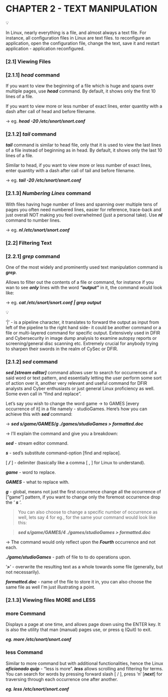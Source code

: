 # CHAPTER 2 -  TEXT MANIPULATION

<aside>
💡

In Linux, nearly everything is a file, and almost always a text file. For instance, all configuration files in Linux are text files. to reconfigure an application, open the configuration file, change the text, save it and restart application - application reconfigured.

</aside>

### [2.1] Viewing Files

### [2.1.1] ***head*** command

If you want to view the beginning of a file which is huge and spans over multiple pages, use ***head*** command. By default, it shows only the first 10 lines of a file.

If you want to view more or less number of exact lines, enter quantity with a dash after call of head and before filename.

→ eg. ***head -20 /etc/snort/snort.conf***

### [2.1.2] ***tail*** command

***tail*** command is similar to head file, only that it is used to view the last lines of a file instead of beginning as in head. By default, it shows only the last 10 lines of a file.

Similar to head, if you want to view more or less number of exact lines, enter quantity with a dash after call of tail and before filename.

→ eg. ***tail -20 /etc/snort/snort.conf***

### [2.1.3] ***Numbering Lines*** command

With files having huge number of lines and spanning over multiple tens of pages you often need numbered lines, easier for reference, trace-back and just overall NOT making you feel overwhelmed (just a personal take). Use ***nl*** command to number lines.

→ eg. ***nl /etc/snort/snort.conf***

### [2.2] Filtering Text

### [2.2.1] ***grep*** command

One of the most widely and prominently used text manipulation command is ***grep***.

Allows to filter out the contents of a file or command, for instance if you wan to see ***only*** lines with the word ***“output”***  in it, the command would look like:

→ eg. ***cat /etc/snort/snort.conf | grep output***

<aside>
💡

‘|’ - is a pipeline character, it translates to forward the output as input from left of the pipeline to the right hand side- it could be another command or a file or multi-layered command for specific output. Extensively used in DFIR and Cybersecurity in image dump analysis to examine autopsy reports or screening/general disc scanning etc. Extremely crucial for anybody trying to sharpen their swords in the realm of CySec or DFIR.

</aside>

### [2.1.2] ***sed*** command

***sed [stream editor]*** command allows user to search for occurrences of a said word or text pattern, and essentially letting the user perform some sort of action over it, another very relevant and useful command for DFIR analysts and Cyber enthusiasts or just general Linux proficiency as well. Some even call in “find and replace”.

Let’s say you wish to change the word game → to GAMES [every occurrence of it] in a file namely - studioGames. Here’s how you can achieve this with ***sed*** command:

→ ***sed s/game/GAMES/g ./games/studioGames > formatted.doc***

→ I’ll explain the command and give you a breakdown:

***sed*** - stream editor command.

***s*** - sed’s substitute command-option [find and replace].

[ ***/*** ] - delimiter (basically like a comma [ , ] for Linux to understand).

***game*** - word to replace.

***GAMES*** - what to replace with.

***g*** - global, means not just the first occurrence change all the occurrence of [”game”] pattern, if you want to change only the foremost occurrence drop the ‘ ***s***  ’.

> You can also choose to change a specific number of occurrence as well, lets say 4 for eg.,  for the same your command would look like this:
> 

> ***sed s/game/GAMES/4 ./games/studioGames > formatted.doc***
> 

→ The command would only reflect upon the ***Fourth*** occurrence and not each.

***./game/studioGames*** - path of file to to do operations upon.

‘***>***’ - overwrite the resulting text as a whole towards some file (generally, but not necessarily).

***formatted.doc*** - name of the file to store it in, you can also choose the same file as well I'm just illustrating a point.

### [2.1.3] Viewing files MORE and LESS

### more Command

Displays a page at one time, and allows page down using the ENTER key. It is also the utility that man (manual) pages use, or press q (Quit) to exit.

***eg. more /etc/snort/snort.conf*** 

### less Command

Similar to more command but with additional functionalities, hence the Linux ***aficionado quip*** - “less is more”. ***less*** allows scrolling and filtering for terms. You can search for words by pressing forward slash [ / ], press ‘n’ [***next***] for traversing through each occurrence one after another. 

***eg. less /etc/snort/snort.conf***
